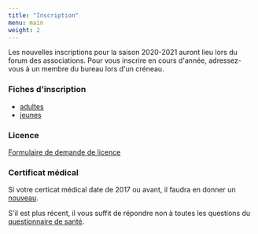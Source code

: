 ```yaml
---
title: "Inscription"
menu: main
weight: 2
---
```


Les nouvelles inscriptions pour la saison 2020-2021 auront lieu lors du forum des associations. Pour vous inscrire en cours d'année, adressez-vous à un membre du bureau lors d'un créneau.

### Fiches d'inscription

- [adultes](/files/adultes.pdf)
- [jeunes](/files/jeunes.pdf)

### Licence

[Formulaire de demande de licence](/files/licence2020.pdf)

### Certificat médical

Si votre certicat médical date de 2017 ou avant, il faudra en donner un [nouveau](/files/certificat2020.pdf).

S'il est plus récent, il vous suffit de répondre non à toutes les questions du [questionnaire de santé](/files/qs.pdf).
